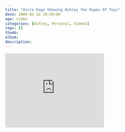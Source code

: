 ```yaml
---
title: "Uncle Kage Showing Ashley the Ropes Of Toys"
date: 2009-03-22 19:59:00
age: video
categories: [Ashley, Personal, Videos]
tags: []
thumb: 
album: 
description: 
---
```

<iframe src="https://onedrive.live.com/embed?cid=F443C8FEC5D6FFCE&resid=F443C8FEC5D6FFCE%21196&authkey=AG7ZRQ25aiezExs" width="320" height="240" frameborder="0" scrolling="no" allowfullscreen></iframe>